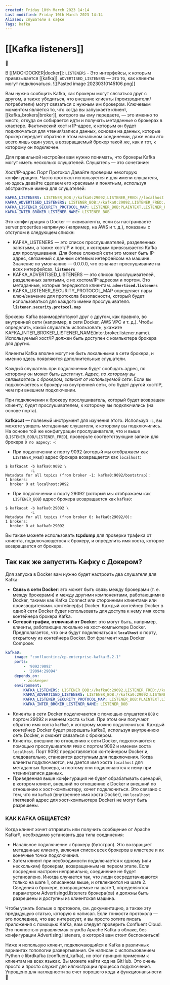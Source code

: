 ```yaml
---
created: Friday 10th March 2023 14:14
Last modified: Friday 10th March 2023 14:14
Aliases: слушатели в кафке
Tags: kafka
---
```


# [[Kafka listeners]]

📌

В [[MOC-DOCKER|docker]]:
`LISTENERS` - Это интерфейсы, к которым привязывается [[kafka]]. 
`ADVERTISED_LISTENERS` — это то, как клиенты могут подключаться.
![[Pasted image 20230310145106.png]]


Вам нужно сообщить Kafka, как брокеры могут связаться друг с другом, а также убедиться, что внешние клиенты (производители/потребители) могут связаться с нужным им брокером.
Ключевым моментом является то, что когда вы запускаете клиент, [[kafka_brokers|broker]], которого вы ему передаете, — это именно то место, откуда он собирается идти и получать метаданные о брокерах в кластере. 
Фактический хост и IP-адрес, к которым он будет подключаться для чтения/записи данных, основан на данных, которые брокер передает обратно в этом начальном соединении, даже если это всего лишь один узел, а возвращаемый брокер такой же, как и тот, к которому он подключен. 

Для правильной настройки вам нужно понимать, что брокеры Kafka могут иметь несколько слушателей. Слушатель — это сочетание:

Хост/IP-адрес
Порт
Протокол
Давайте проверим некоторую конфигурацию. Часто протокол используется и для имени слушателя, но здесь давайте сделаем его красивым и понятным, используя абстрактные имена для слушателей:

```yaml
KAFKA_LISTENERS: LISTENER_BOB://kafka0:29092,LISTENER_FRED://localhost:9092
KAFKA_ADVERTISED_LISTENERS: LISTENER_BOB://kafka0:29092,LISTENER_FRED://localhost:9092
KAFKA_LISTENER_SECURITY_PROTOCOL_MAP: LISTENER_BOB:PLAINTEXT,LISTENER_FRED:PLAINTEXT
KAFKA_INTER_BROKER_LISTENER_NAME: LISTENER_BOB
```

Это конфигурация в Docker — эквиваленты, если вы настраиваете server.properties напрямую (например, на AWS и т. д.), показаны с отступом в следующем списке:

- KAFKA_LISTENERS — это список прослушивателей, разделенных запятыми, а также хост/IP и порт, к которым привязывается Kafka для прослушивания. Для более сложной сети это может быть IP-адрес, связанный с данным сетевым интерфейсом на машине. Значение по умолчанию — 0.0.0.0, что означает прослушивание на всех интерфейсах.
	**`listeners`**
- KAFKA_ADVERTISED_LISTENERS — это список прослушивателей, разделенных запятыми, с их хостом/IP-адресом и портом. Это метаданные, которые передаются клиентам.
	**`advertised.listeners`**
- KAFKA_LISTENER_SECURITY_PROTOCOL_MAP определяет пары ключ/значение для протокола безопасности, который будет использоваться для каждого имени прослушивателя.
	**`listener.security.protocol.map`**

Брокеры Kafka взаимодействуют друг с другом, как правило, во внутренней сети (например, в сети Docker, AWS VPC и т. д.). Чтобы определить, какой слушатель использовать, укажите KAFKA_INTER_BROKER_LISTENER_NAME(inter.broker.listener.name). Используемый хост/IP должен быть доступен с компьютера брокера для других.

Клиенты Kafka вполне могут не быть локальными в сети брокера, и именно здесь появляются дополнительные слушатели.

Каждый слушатель при подключении будет сообщать адрес, по которому он может быть достигнут. *Адрес, по которому вы связываетесь с брокером, зависит от используемой сети*. Если вы подключаетесь к брокеру из внутренней сети, это будет другой хост/IP, чем при внешнем подключении.

При подключении к брокеру прослушиватель, который будет возвращен клиенту, будет прослушивателем, к которому вы подключились (на основе порта).

**kafkacat** — полезный инструмент для изучения этого. Используя `-L`, вы можете увидеть метаданные слушателя, к которому вы подключились. На основе той же конфигурации прослушивателя, что и выше (`LISTENER_BOB/LISTENER_FRED`), проверьте соответствующие записи для брокера `0 по адресу:` -:

- При подключении к порту 9092 (который мы отображаем как `LISTENER_FRED`) адрес брокера возвращается как `localhost`:
```shell
$ kafkacat -b kafka0:9092 \
           -L
Metadata for all topics (from broker -1: kafka0:9092/bootstrap):
1 brokers:
  broker 0 at localhost:9092
```

- При подключении к порту 29092 (который мы отображаем как `LISTENER_BOB`) адрес брокера возвращается как `kafka0`:
```shell
$ kafkacat -b kafka0:29092 \
           -L
Metadata for all topics (from broker 0: kafka0:29092/0):
1 brokers:
  broker 0 at kafka0:29092
```

Вы также можете использовать **tcpdump** для проверки трафика от клиента, подключающегося к брокеру, и определить имя хоста, которое возвращается от брокера.

## Так как же запустить Кафку с Докером?
Для запуска в Docker вам нужно будет настроить два слушателя для Kafka:

- **Связь в сети Docker**: это может быть связь между брокерами (т. е. между брокерами) и между другими компонентами, работающими в Docker, такими как Kafka Connect или сторонними клиентами или производителями. контейнер(ы) Docker. Каждый контейнер Docker в одной сети Docker будет использовать для доступа к нему имя хоста контейнера брокера Kafka.
- **Сетевой трафик, отличный от Docker**: это могут быть, например, клиенты, работающие локально на хост-компьютере Docker. Предполагается, что они будут подключаться к **`localhost`** к порту, открытому из контейнера Docker. 
Вот фрагмент кода Docker Compose:
```yaml
kafka0:
	image: "confluentinc/cp-enterprise-kafka:5.2.1"
	ports:
		- '9092:9092'
		- '29094:29094'
	depends_on:
		- zookeeper
	environment:
		KAFKA_LISTENERS: LISTENER_BOB://kafka0:29092,LISTENER_FRED://kafka0:9092,LISTENER_ALICE://kafka0:29094
		KAFKA_ADVERTISED_LISTENERS: LISTENER_BOB://kafka0:29092,LISTENER_FRED://localhost:9092,LISTENER_ALICE://never-gonna-give-you-up:29094
		KAFKA_LISTENER_SECURITY_PROTOCOL_MAP: LISTENER_BOB:PLAINTEXT,LISTENER_FRED:PLAINTEXT,LISTENER_ALICE:PLAINTEXT
		KAFKA_INTER_BROKER_LISTENER_NAME: LISTENER_BOB
```

- Клиенты в сети Docker подключаются с помощью слушателя `BOB` с портом 29092 и именем хоста `kafka0`. При этом они получают обратно имя хоста `kafka0`, к которому можно подключиться. Каждый контейнер Docker будет разрешать kafka0, используя внутреннюю сеть Docker, и сможет связаться с брокером.
- Клиенты, внешние по отношению к сети Docker, подключаются с помощью прослушивателя `FRED` с портом 9092 и именем хоста `localhost`. Порт 9092 предоставляется контейнером Docker и, следовательно, становится доступным для подключения. Когда клиенты подключаются, им дается имя хоста `localhost` для метаданных брокера, и поэтому они подключаются к нему при чтении/записи данных.
- Приведенная выше конфигурация не будет обрабатывать сценарий, в котором клиент, внешний по отношению к Docker и внешний по отношению к хост-компьютеру, хочет подключиться. Это связано с тем, что ни `kafka0` (внутреннее имя хоста Docker), ни `localhost` (петлевой адрес для хост-компьютера Docker) не могут быть разрешены.


### КАК KAFKA ОБЩАЕТСЯ?

Когда клиент хочет отправить или получить сообщение от Apache Kafka®, необходимо установить два типа соединения:

- Начальное подключение к брокеру (бутстрап). Это возвращает метаданные клиенту, включая список всех брокеров в кластере и их конечные точки подключения.
- Затем клиент при необходимости подключается к одному (или нескольким) брокерам, возвращенным на первом этапе. Если посредник настроен неправильно, соединение не будет установлено.
Иногда случается так, что люди сосредотачиваются только на шаге 1, описанном выше, и отвлекаются на шаге 2. Сведения о брокере, возвращаемые на шаге 1, определяются параметром Advertisingd.listeners брокера(ов) и должны быть разрешены и доступны из клиентская машина.

Чтобы узнать больше о протоколе, см. документацию, а также эту предыдущую статью, которую я написал. Если тонкости протокола — это последнее, что вас интересует, и вы просто хотите писать приложения с помощью Kafka, вам следует проверить Confluent Cloud. Это полностью управляемая служба Apache Kafka в облаке, без конфигурации Advertising.listeners, о которой вам стоит беспокоиться!

Ниже я использую клиент, подключающийся к Kafka в различных вариантах топологии развертывания. Он написан с использованием Python с librdkafka (confluent_kafka), но этот принцип применим к клиентам на всех языках. Вы можете найти код на GitHub. Это очень просто и просто служит для иллюстрации процесса подключения. Упрощено для наглядности за счет хорошего кода и функциональности 🙂